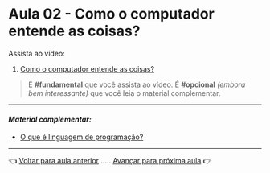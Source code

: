 # Aula 02 - Como o computador entende as coisas?

Assista ao vídeo:

  1. [Como o computador entende as coisas?](https://www.youtube.com/watch?v=RRyzdrL3AZw)

> É **#fundamental** que você assista ao vídeo. É **#opcional** _(embora bem interessante)_ que você leia o material complementar.

---

#### _Material complementar:_

* [O que é linguagem de programação?](https://universidadedatecnologia.com.br/o-que-e-linguagem-de-programacao/)

---

👈 [Voltar para aula anterior](../aula01/aula.md) ..... [Avançar para próxima aula](../aula03/aula.md) 👉